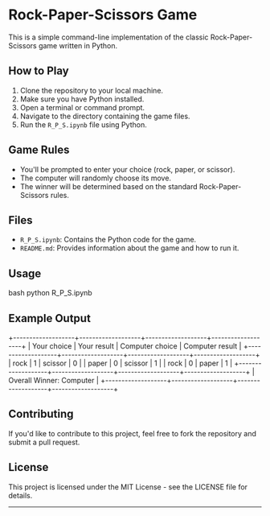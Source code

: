 # Rock-Paper-Scissors Game

This is a simple command-line implementation of the classic Rock-Paper-Scissors game written in Python.

## How to Play

1. Clone the repository to your local machine.
2. Make sure you have Python installed.
3. Open a terminal or command prompt.
4. Navigate to the directory containing the game files.
5. Run the `R_P_S.ipynb` file using Python.

## Game Rules

- You'll be prompted to enter your choice (rock, paper, or scissor).
- The computer will randomly choose its move.
- The winner will be determined based on the standard Rock-Paper-Scissors rules.

## Files

- `R_P_S.ipynb`: Contains the Python code for the game.
- `README.md`: Provides information about the game and how to run it.

## Usage

bash
python R_P_S.ipynb


## Example Output


+-------------------+-------------------+-------------------+-------------------+
| Your choice       | Your result       | Computer choice   | Computer result   |
+-------------------+-------------------+-------------------+-------------------+
| rock              | 1                 | scissor           | 0                 |
| paper             | 0                 | scissor           | 1                 |
| rock              | 0                 | paper             | 1                 |
+-------------------+-------------------+-------------------+-------------------+
| Overall Winner: Computer |
+-------------------+-------------------+-------------------+-------------------+


## Contributing

If you'd like to contribute to this project, feel free to fork the repository and submit a pull request.
## License

This project is licensed under the MIT License - see the  LICENSE file for details.

---

